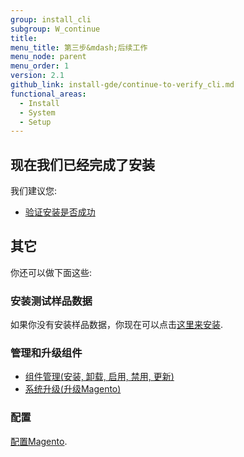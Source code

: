 ```yaml
---
group: install_cli
subgroup: W_continue
title:
menu_title: 第三步&mdash;后续工作
menu_node: parent
menu_order: 1
version: 2.1
github_link: install-gde/continue-to-verify_cli.md
functional_areas:
  - Install
  - System
  - Setup
---
```



## 现在我们已经完成了安装
我们建议您:

*	<a href="{{ page.baseurl }}/install-gde/install/verify.html">验证安装是否成功</a>

## 其它
你还可以做下面这些:

### 安装测试样品数据
如果你没有安装样品数据，你现在可以点击<a href="{{ page.baseurl }}/install-gde/install/sample-data.html">这里来安装</a>.

### 管理和升级组件
*	<a href="{{ page.baseurl }}/comp-mgr/compman-start.html">组件管理(安装, 卸载, 启用, 禁用, 更新)</a>
*	<a href="{{ page.baseurl }}/comp-mgr/upgrader/upgrade-start.html">系统升级(升级Magento)</a>

### 配置
<a href="{{ page.baseurl }}/install-gde/install/post-install-config.html">配置Magento</a>.
